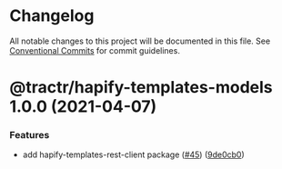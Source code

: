 # Changelog

All notable changes to this project will be documented in this file. See
[Conventional Commits](https://conventionalcommits.org) for commit guidelines.

# @tractr/hapify-templates-models 1.0.0 (2021-04-07)


### Features

* add hapify-templates-rest-client package ([#45](https://github.com/tractr/stack/issues/45)) ([9de0cb0](https://github.com/tractr/stack/commit/9de0cb0a79256d1b3dc258cf5c121e211687174c))
